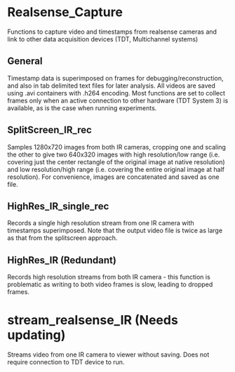 # Realsense_Capture
Functions to capture video and timestamps from realsense cameras and link to other data acquisition devices (TDT, Multichannel systems)

## General
Timestamp data is superimposed on frames for debugging/reconstruction, and also in tab delimited text files for later analysis.
All videos are saved using .avi containers with .h264 encoding. Most functions are set to collect frames only when an active connection to other hardware (TDT System 3) is available, as is the case when running experiments. 

## SplitScreen_IR_rec
Samples 1280x720 images from both IR cameras, cropping one and scaling the other to give two 640x320 images with high resolution/low range (i.e. covering just the center rectangle of the original image at native resolution) and low resolution/high range (i.e. covering the entire original image at half resolution). For convenience, images are concatenated and saved as one file.

## HighRes_IR_single_rec
Records a single high resolution stream from one IR camera with timestamps superimposed. Note that the output video file is twice as large as that from the splitscreen approach.

## HighRes_IR (Redundant)
Records high resolution streams from both IR camera - this function is problematic as writing to both video frames is slow, leading to dropped frames. 

# stream_realsense_IR (Needs updating)
Streams video from one IR camera to viewer without saving. Does not require connection to TDT device to run.
